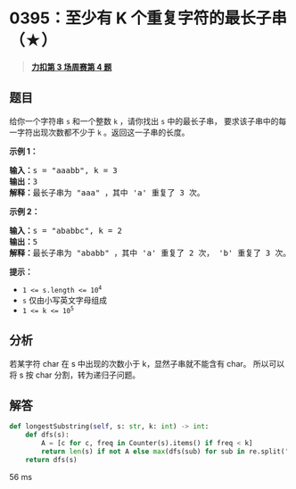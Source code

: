 # 0395：至少有 K 个重复字符的最长子串（★）


> <u>**[力扣第 3 场周赛第 4 题](https://leetcode.cn/problems/longest-substring-with-at-least-k-repeating-characters/)**</u>

## 题目

<p>给你一个字符串 <code>s</code> 和一个整数 <code>k</code> ，请你找出 <code>s</code> 中的最长子串， 要求该子串中的每一字符出现次数都不少于 <code>k</code> 。返回这一子串的长度。</p>



<p><strong>示例 1：</strong></p>

<pre>
<strong>输入：</strong>s = "aaabb", k = 3
<strong>输出：</strong>3
<strong>解释：</strong>最长子串为 "aaa" ，其中 'a' 重复了 3 次。
</pre>

<p><strong>示例 2：</strong></p>

<pre>
<strong>输入：</strong>s = "ababbc", k = 2
<strong>输出：</strong>5
<strong>解释：</strong>最长子串为 "ababb" ，其中 'a' 重复了 2 次， 'b' 重复了 3 次。</pre>



<p><strong>提示：</strong></p>

<ul>
<li><code>1 <= s.length <= 10<sup>4</sup></code></li>
<li><code>s</code> 仅由小写英文字母组成</li>
<li><code>1 <= k <= 10<sup>5</sup></code></li>
</ul>


## 分析

若某字符 char 在 s 中出现的次数小于 k，显然子串就不能含有 char。
所以可以将 s 按 char 分割，转为递归子问题。

## 解答

```python
def longestSubstring(self, s: str, k: int) -> int:
    def dfs(s):
        A = [c for c, freq in Counter(s).items() if freq < k]
        return len(s) if not A else max(dfs(sub) for sub in re.split('|'.join(A), s))
    return dfs(s)
```
56 ms



